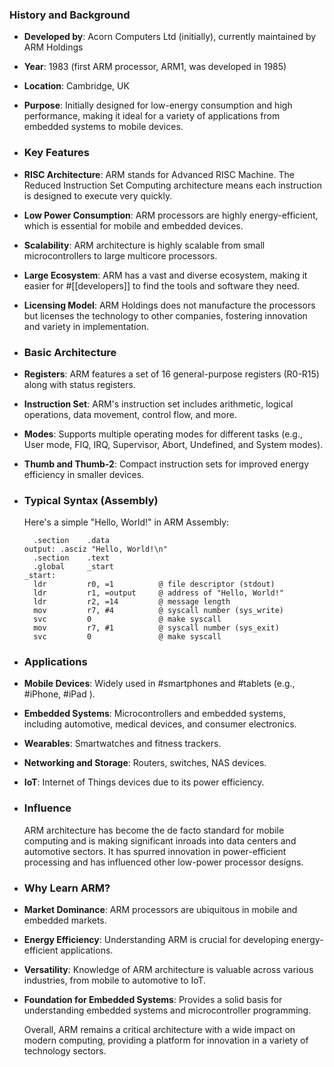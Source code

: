 ### **History and Background**
- **Developed by**: Acorn Computers Ltd (initially), currently maintained by ARM Holdings
- **Year**: 1983 (first ARM processor, ARM1, was developed in 1985)
- **Location**: Cambridge, UK
- **Purpose**: Initially designed for low-energy consumption and high performance, making it ideal for a variety of applications from embedded systems to mobile devices.
- ### **Key Features**
- **RISC Architecture**: ARM stands for Advanced RISC Machine. The Reduced Instruction Set Computing architecture means each instruction is designed to execute very quickly.
- **Low Power Consumption**: ARM processors are highly energy-efficient, which is essential for mobile and embedded devices.
- **Scalability**: ARM architecture is highly scalable from small microcontrollers to large multicore processors.
- **Large Ecosystem**: ARM has a vast and diverse ecosystem, making it easier for #[[developers]] to find the tools and software they need.
- **Licensing Model**: ARM Holdings does not manufacture the processors but licenses the technology to other companies, fostering innovation and variety in implementation.
- ### **Basic Architecture**
- **Registers**: ARM features a set of 16 general-purpose registers (R0-R15) along with status registers.
- **Instruction Set**: ARM's instruction set includes arithmetic, logical operations, data movement, control flow, and more.
- **Modes**: Supports multiple operating modes for different tasks (e.g., User mode, FIQ, IRQ, Supervisor, Abort, Undefined, and System modes).
- **Thumb and Thumb-2**: Compact instruction sets for improved energy efficiency in smaller devices.
- ### **Typical Syntax (Assembly)**
  
  Here's a simple "Hello, World!" in ARM Assembly:
  
  ```assembly
    .section    .data
  output: .asciz "Hello, World!\n"
    .section    .text
    .global     _start
  _start:
    ldr         r0, =1          @ file descriptor (stdout)
    ldr         r1, =output     @ address of "Hello, World!"
    ldr         r2, =14         @ message length
    mov         r7, #4          @ syscall number (sys_write)
    svc         0               @ make syscall
    mov         r7, #1          @ syscall number (sys_exit)
    svc         0               @ make syscall
  ```
- ### **Applications**
- **Mobile Devices**: Widely used in #smartphones and #tablets (e.g., #iPhone, #iPad ).
- **Embedded Systems**: Microcontrollers and embedded systems, including automotive, medical devices, and consumer electronics.
- **Wearables**: Smartwatches and fitness trackers.
- **Networking and Storage**: Routers, switches, NAS devices.
- **IoT**: Internet of Things devices due to its power efficiency.
- ### **Influence**
  
  ARM architecture has become the de facto standard for mobile computing and is making significant inroads into data centers and automotive sectors. It has spurred innovation in power-efficient processing and has influenced other low-power processor designs.
- ### **Why Learn ARM?**
- **Market Dominance**: ARM processors are ubiquitous in mobile and embedded markets.
- **Energy Efficiency**: Understanding ARM is crucial for developing energy-efficient applications.
- **Versatility**: Knowledge of ARM architecture is valuable across various industries, from mobile to automotive to IoT.
- **Foundation for Embedded Systems**: Provides a solid basis for understanding embedded systems and microcontroller programming.
  
  Overall, ARM remains a critical architecture with a wide impact on modern computing, providing a platform for innovation in a variety of technology sectors.